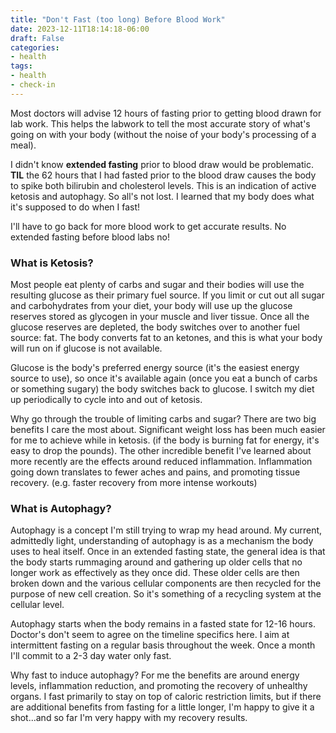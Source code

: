 ```yaml
---
title: "Don't Fast (too long) Before Blood Work"
date: 2023-12-11T18:14:18-06:00
draft: False
categories:
- health
tags:
- health
- check-in
---
```


Most doctors will advise 12 hours of fasting prior to getting blood drawn for
lab work.  This helps the labwork to tell the most accurate story of what's
going on with your body (without the noise of your body's processing of a
meal).

I didn't know **extended fasting** prior to blood draw would be problematic.
**TIL** the 62 hours that I had fasted prior to the blood draw causes the body
to spike both bilirubin and cholesterol levels.  This is an indication of
active ketosis and autophagy.  So all's not lost.  I learned that my body does
what it's supposed to do when I fast!

I'll have to go back for more blood work to get accurate results.  No extended
fasting before blood labs no!


### What is Ketosis?

Most people eat plenty of carbs and sugar and their bodies will use the
resulting glucose as their primary fuel source.  If you limit or cut out all
sugar and carbohydrates from your diet, your body will use up the glucose
reserves stored as glycogen in your muscle and liver tissue.  Once all the
glucose reserves are depleted, the body switches over to another fuel source:
fat.  The body converts fat to an ketones, and this is what your body will run
on if glucose is not available.

Glucose is the body's preferred energy source (it's the easiest energy source
to use), so once it's available again (once you eat a bunch of carbs or
something sugary) the body switches back to glucose.  I switch my diet up
periodically to cycle into and out of ketosis.

Why go through the trouble of limiting carbs and sugar?  There are two big
benefits I care the most about.  Significant weight loss has been much easier
for me to achieve while in ketosis. (if the body is burning fat for energy,
it's easy to drop the pounds).  The other incredible benefit I've learned about
more recently are the effects around reduced inflammation.  Inflammation going
down translates to fewer aches and pains, and promoting tissue recovery.  (e.g.
faster recovery from more intense workouts)


### What is Autophagy?

Autophagy is a concept I'm still trying to wrap my head around.  My current,
admittedly light, understanding of autophagy is as a mechanism the body uses to
heal itself.  Once in an extended fasting state, the general idea is that the
body starts rummaging around and gathering up older cells that no longer work as
effectively as they once did.  These older cells are then broken down and the
various cellular components are then recycled for the purpose of new cell
creation.  So it's something of a recycling system at the cellular level.

Autophagy starts when the body remains in a fasted state for 12-16 hours.
Doctor's don't seem to agree on the timeline specifics here.  I aim at
intermittent fasting on a regular basis throughout the week.  Once a month I'll
commit to a 2-3 day water only fast.

Why fast to induce autophagy?  For me the benefits are around energy levels,
inflammation reduction, and promoting the recovery of unhealthy organs.  I fast
primarily to stay on top of caloric restriction limits, but if there are
additional benefits from fasting for a little longer, I'm happy to give it a
shot...and so far I'm very happy with my recovery results.
